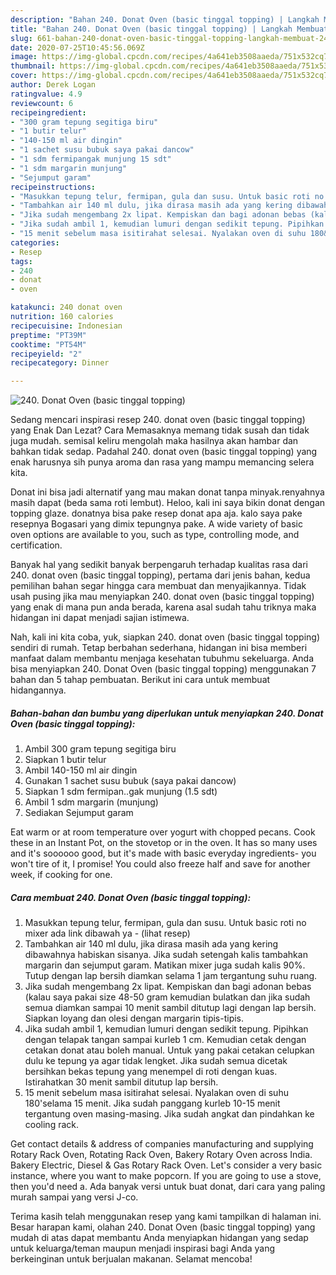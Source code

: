 ```yaml
---
description: "Bahan 240. Donat Oven (basic tinggal topping) | Langkah Membuat 240. Donat Oven (basic tinggal topping) Yang Enak Dan Lezat"
title: "Bahan 240. Donat Oven (basic tinggal topping) | Langkah Membuat 240. Donat Oven (basic tinggal topping) Yang Enak Dan Lezat"
slug: 661-bahan-240-donat-oven-basic-tinggal-topping-langkah-membuat-240-donat-oven-basic-tinggal-topping-yang-enak-dan-lezat
date: 2020-07-25T10:45:56.069Z
image: https://img-global.cpcdn.com/recipes/4a641eb3508aaeda/751x532cq70/240-donat-oven-basic-tinggal-topping-foto-resep-utama.jpg
thumbnail: https://img-global.cpcdn.com/recipes/4a641eb3508aaeda/751x532cq70/240-donat-oven-basic-tinggal-topping-foto-resep-utama.jpg
cover: https://img-global.cpcdn.com/recipes/4a641eb3508aaeda/751x532cq70/240-donat-oven-basic-tinggal-topping-foto-resep-utama.jpg
author: Derek Logan
ratingvalue: 4.9
reviewcount: 6
recipeingredient:
- "300 gram tepung segitiga biru"
- "1 butir telur"
- "140-150 ml air dingin"
- "1 sachet susu bubuk saya pakai dancow"
- "1 sdm fermipangak munjung 15 sdt"
- "1 sdm margarin munjung"
- "Sejumput garam"
recipeinstructions:
- "Masukkan tepung telur, fermipan, gula dan susu. Untuk basic roti no mixer ada link dibawah ya             (lihat resep)"
- "Tambahkan air 140 ml dulu, jika dirasa masih ada yang kering dibawahnya habiskan sisanya. Jika sudah setengah kalis tambahkan margarin dan sejumput garam. Matikan mixer juga sudah kalis 90%. Tutup dengan lap bersih diamkan selama 1 jam tergantung suhu ruang."
- "Jika sudah mengembang 2x lipat. Kempiskan dan bagi adonan bebas (kalau saya pakai size 48-50 gram kemudian bulatkan dan jika sudah semua diamkan sampai 10 menit sambil ditutup lagi dengan lap bersih. Siapkan loyang dan olesi dengan margarin tipis-tipis."
- "Jika sudah ambil 1, kemudian lumuri dengan sedikit tepung. Pipihkan dengan telapak tangan sampai kurleb 1 cm. Kemudian cetak dengan cetakan donat atau boleh manual. Untuk yang pakai cetakan celupkan dulu ke tepung ya agar tidak lengket. Jika sudah semua dicetak bersihkan bekas tepung yang menempel di roti dengan kuas. Istirahatkan 30 menit sambil ditutup lap bersih."
- "15 menit sebelum masa isitirahat selesai. Nyalakan oven di suhu 180&#39;selama 15 menit. Jika sudah panggang kurleb 10-15 menit tergantung oven masing-masing. Jika sudah angkat dan pindahkan ke cooling rack."
categories:
- Resep
tags:
- 240
- donat
- oven

katakunci: 240 donat oven 
nutrition: 160 calories
recipecuisine: Indonesian
preptime: "PT39M"
cooktime: "PT54M"
recipeyield: "2"
recipecategory: Dinner

---
```



![240. Donat Oven (basic tinggal topping)](https://img-global.cpcdn.com/recipes/4a641eb3508aaeda/751x532cq70/240-donat-oven-basic-tinggal-topping-foto-resep-utama.jpg)

Sedang mencari inspirasi resep 240. donat oven (basic tinggal topping) yang Enak Dan Lezat? Cara Memasaknya memang tidak susah dan tidak juga mudah. semisal keliru mengolah maka hasilnya akan hambar dan bahkan tidak sedap. Padahal 240. donat oven (basic tinggal topping) yang enak harusnya sih punya aroma dan rasa yang mampu memancing selera kita.

Donat ini bisa jadi alternatif yang mau makan donat tanpa minyak.renyahnya masih dapat (beda sama roti lembut). Heloo, kali ini saya bikin donat dengan topping glaze. donatnya bisa pake resep donat apa aja. kalo saya pake resepnya Bogasari yang dimix tepungnya pake. A wide variety of basic oven options are available to you, such as type, controlling mode, and certification.

Banyak hal yang sedikit banyak berpengaruh terhadap kualitas rasa dari 240. donat oven (basic tinggal topping), pertama dari jenis bahan, kedua pemilihan bahan segar hingga cara membuat dan menyajikannya. Tidak usah pusing jika mau menyiapkan 240. donat oven (basic tinggal topping) yang enak di mana pun anda berada, karena asal sudah tahu triknya maka hidangan ini dapat menjadi sajian istimewa.


Nah, kali ini kita coba, yuk, siapkan 240. donat oven (basic tinggal topping) sendiri di rumah. Tetap berbahan sederhana, hidangan ini bisa memberi manfaat dalam membantu menjaga kesehatan tubuhmu sekeluarga. Anda bisa menyiapkan 240. Donat Oven (basic tinggal topping) menggunakan 7 bahan dan 5 tahap pembuatan. Berikut ini cara untuk membuat hidangannya.

<!--inarticleads1-->

##### Bahan-bahan dan bumbu yang diperlukan untuk menyiapkan 240. Donat Oven (basic tinggal topping):

1. Ambil 300 gram tepung segitiga biru
1. Siapkan 1 butir telur
1. Ambil 140-150 ml air dingin
1. Gunakan 1 sachet susu bubuk (saya pakai dancow)
1. Siapkan 1 sdm fermipan..gak munjung (1.5 sdt)
1. Ambil 1 sdm margarin (munjung)
1. Sediakan Sejumput garam


Eat warm or at room temperature over yogurt with chopped pecans. Cook these in an Instant Pot, on the stovetop or in the oven. It has so many uses and it&#39;s soooooo good, but it&#39;s made with basic everyday ingredients- you won&#39;t tire of it, I promise! You could also freeze half and save for another week, if cooking for one. 

<!--inarticleads2-->

##### Cara membuat 240. Donat Oven (basic tinggal topping):

1. Masukkan tepung telur, fermipan, gula dan susu. Untuk basic roti no mixer ada link dibawah ya -             (lihat resep)
1. Tambahkan air 140 ml dulu, jika dirasa masih ada yang kering dibawahnya habiskan sisanya. Jika sudah setengah kalis tambahkan margarin dan sejumput garam. Matikan mixer juga sudah kalis 90%. Tutup dengan lap bersih diamkan selama 1 jam tergantung suhu ruang.
1. Jika sudah mengembang 2x lipat. Kempiskan dan bagi adonan bebas (kalau saya pakai size 48-50 gram kemudian bulatkan dan jika sudah semua diamkan sampai 10 menit sambil ditutup lagi dengan lap bersih. Siapkan loyang dan olesi dengan margarin tipis-tipis.
1. Jika sudah ambil 1, kemudian lumuri dengan sedikit tepung. Pipihkan dengan telapak tangan sampai kurleb 1 cm. Kemudian cetak dengan cetakan donat atau boleh manual. Untuk yang pakai cetakan celupkan dulu ke tepung ya agar tidak lengket. Jika sudah semua dicetak bersihkan bekas tepung yang menempel di roti dengan kuas. Istirahatkan 30 menit sambil ditutup lap bersih.
1. 15 menit sebelum masa isitirahat selesai. Nyalakan oven di suhu 180&#39;selama 15 menit. Jika sudah panggang kurleb 10-15 menit tergantung oven masing-masing. Jika sudah angkat dan pindahkan ke cooling rack.


Get contact details &amp; address of companies manufacturing and supplying Rotary Rack Oven, Rotating Rack Oven, Bakery Rotary Oven across India. Bakery Electric, Diesel &amp; Gas Rotary Rack Oven. Let&#39;s consider a very basic instance, where you want to make popcorn. If you are going to use a stove, then you&#39;d need a. Ada banyak versi untuk buat donat, dari cara yang paling murah sampai yang versi J-co. 

Terima kasih telah menggunakan resep yang kami tampilkan di halaman ini. Besar harapan kami, olahan 240. Donat Oven (basic tinggal topping) yang mudah di atas dapat membantu Anda menyiapkan hidangan yang sedap untuk keluarga/teman maupun menjadi inspirasi bagi Anda yang berkeinginan untuk berjualan makanan. Selamat mencoba!
